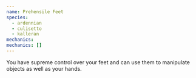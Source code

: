 ```yaml
---
name: Prehensile Feet
species:
  - ardennian
  - culisetto
  - kalleran
mechanics:
mechanics: []
---
```

You have supreme control over your feet and can use them to manipulate objects as well as your hands.

